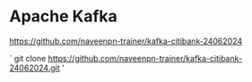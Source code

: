 # Apache Kafka

https://github.com/naveenpn-trainer/kafka-citibank-24062024


`
git clone https://github.com/naveenpn-trainer/kafka-citibank-24062024.git
'

